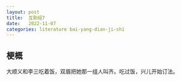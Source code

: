```yaml
---
layout: post
title:  互助组7
date:   2022-11-07
categories: literature bai-yang-dian-ji-shi
---
```


## 梗概

大顺义和李三吃着饭，双眉把她那一组人叫齐。吃过饭，兴儿开始订法。